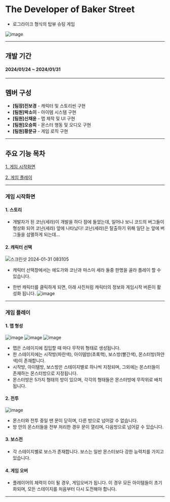 # The Developer of Baker Street
- 로그라이크 형식의 탑뷰 슈팅 게임

![image](https://github.com/Leah001025/SpartaUnityProject18/assets/37549333/75ef94b8-8a00-4c5e-872f-7322e410a179)

<!--
![표시할이름](https://img.shields.io/badge/표시할이름-색상?style=for-the-badge&logo=기술스택아이콘&logoColor=white)
-->
<!--
주석표시방법
<img width = "10%" img alt="Static Badge" src="https://img.shields.io/badge/%ED%95%98%EC%A7%80%ED%98%9C%20-%2C?style=social&label=%ED%8C%80%EC%9B%90&color=%23640064">
https://shields.io/badges : 아이콘이나 명찰 등 만드는 곳
-->

 ----
## 개발 기간
#### **2024/01/24 ~ 2024/01/31**
----
## 멤버 구성

- **[팀장]진보경** - 캐릭터 및 스토리씬 구현
- **[팀원]박소이** - 아이템 시스템 구현
- **[팀원]신채윤** - 맵 제작 및 UI 구현
- **[팀원]오승희** - 몬스터 행동 및 오디오 구현
- **[팀원]황문규** - 게임 로직 구현
 
----
## 주요 기능 목차
<!--
이동 링크 넣는 법
[화면에 보일 텍스트](#이동할 곳의 제목)
띄어쓰기 있을 경우 -를 적어줘야 적용 가능
-->

[1. 게임 시작화면](#게임-시작화면)

[2. 게임 플레이](#게임-플레이)

----
### 게임 시작화면

#### 1. 스토리
- 개발자가 된 코난(세라)이 개발을 하다 잠에 들었는데, 일어나 보니 코드의 버그들이 형상화 되어 코난(세라) 앞에 나타났다! 코난(세라)은 탈출하기 위해 일단 눈 앞에 버그들을 섬멸하게 되는데...

#### 2. 캐릭터 선택
![스크린샷 2024-01-31 083105](https://github.com/Leah001025/SpartaUnityProject18/assets/97003364/6a07f2ca-719c-40e5-8766-e4900ed4321f)

- 캐릭터 선택창에서는 에도가와 코난과 마스미 세라 둘중 한명을 골라 플레이 할 수 있습니다.

- 한번 캐릭터를 클릭하게 되면, 아래 사진처럼 캐릭터의 정보와 게임시작 버튼이 활성화 됩니다.
![image](https://github.com/Leah001025/SpartaUnityProject18/assets/97003364/44d50a66-501d-4014-a317-290e85d2d81f)


----
### 게임 플레이

#### 1. 맵 형성
![image](https://github.com/Leah001025/SpartaUnityProject18/assets/37549333/2aa1bb22-8900-4d27-acc5-e8ef0d11a75b)
![image](https://github.com/Leah001025/SpartaUnityProject18/assets/37549333/f5149649-80ea-447e-a91e-96dfc7405862)
![image](https://github.com/Leah001025/SpartaUnityProject18/assets/37549333/228a906b-4e9f-4b48-a018-765d06ac3919)

 - 맵은 스테이지에 집입할 때 마다 무작위 형태로 생성됩니다.
 - 한 스테이지에는 시작방(파란색), 아이템방(초록핵), 보스방(빨간색), 몬스터방(하얀색)이 존재합니다.
 - 시작방, 아이템방, 보스방은 스테이지별로 하나씩 지정되며, 그외에는 몬스터들이 존재하는 몬스터방으로 지정됩니다.
 - 몬스터방은 5가지 형태의 방이 있으며, 각각의 형태들은 몬스터방에 무작위로 배치됩니다.

#### 2. 전투
![image](https://github.com/Leah001025/SpartaUnityProject18/assets/37549333/acda1f88-bd96-40cb-881c-de336f5bc828)

 - 몬스터와 전투 중일 땐 문이 닫히며, 다른 방으로 넘어갈 수 없습니다.
 - 방 안의 몬스터들을 전부 처리한 경우 문이 열리며, 다음방으로 넘어갈 수 있습니다. 

#### 3. 보스전

 - 각 스테이지별로 보스가 존재합니다. 보스는 일반 몬스터보다 강한 능력치를 가지고 있습니다.

#### 4. 게임 오버

 - 플레이어의 체력이 0이 될 경우, 게임오버가 됩니다. 이 경우 모든 아이템들이 초기화되며, 모든 스테이지를 처음부터 다시 도전해야 합니다.

----
